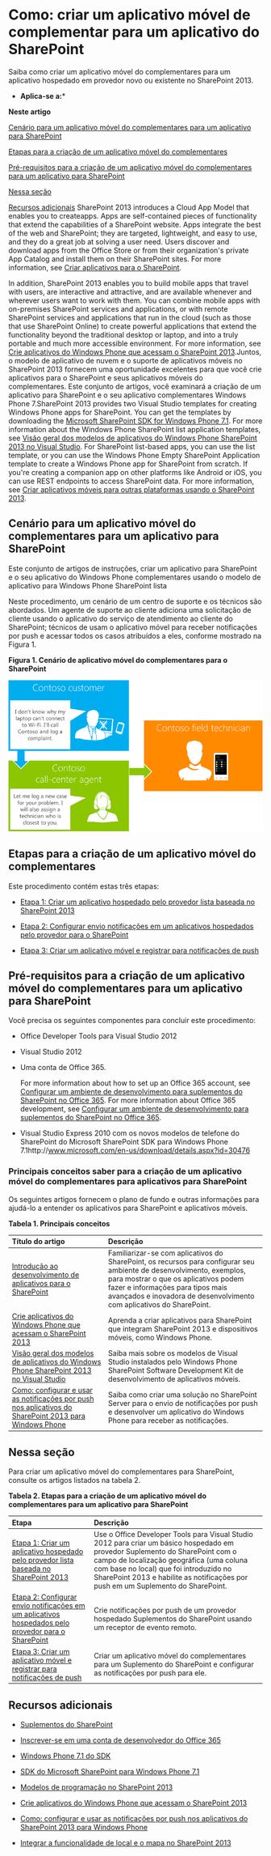 
# Como: criar um aplicativo móvel de complementar para um aplicativo do SharePoint
Saiba como criar um aplicativo móvel do complementares para um aplicativo hospedado em provedor novo ou existente no SharePoint 2013.
 * **Aplica-se a:*** 
  
    
    

 **Neste artigo**
  
    
    
 [Cenário para um aplicativo móvel do complementares para um aplicativo para SharePoint](#bkmk_scenariodetails)
  
    
    
 [Etapas para a criação de um aplicativo móvel do complementares](#bkmk_stepsforcreatingapp)
  
    
    
 [Pré-requisitos para a criação de um aplicativo móvel do complementares para um aplicativo para SharePoint](#bkmk_prereq)
  
    
    
 [Nessa seção](#bkmk_inthissection)
  
    
    
 [Recursos adicionais](#bk_addresources)
SharePoint 2013 introduces a Cloud App Model that enables you to createapps. Apps are self-contained pieces of functionality that extend the capabilities of a SharePoint website. Apps integrate the best of the web and SharePoint; they are targeted, lightweight, and easy to use, and they do a great job at solving a user need. Users discover and download apps from the Office Store or from their organization's private App Catalog and install them on their SharePoint sites. For more information, see  [Criar aplicativos para o SharePoint](37727101-0692-4652-a481-e6d6379cf921.md).
  
    
    

In addition, SharePoint 2013 enables you to build mobile apps that travel with users, are interactive and attractive, and are available whenever and wherever users want to work with them. You can combine mobile apps with on-premises SharePoint services and applications, or with remote SharePoint services and applications that run in the cloud (such as those that use SharePoint Online) to create powerful applications that extend the functionality beyond the traditional desktop or laptop, and into a truly portable and much more accessible environment. For more information, see  [Crie aplicativos do Windows Phone que acessam o SharePoint 2013](http://msdn.microsoft.com/library/36681335-f772-4499-8445-f94481bc18e7%28Office.15%29.aspx).Juntos, o modelo de aplicativo de nuvem e o suporte de aplicativos móveis no SharePoint 2013 fornecem uma oportunidade excelentes para que você crie aplicativos para o SharePoint e seus aplicativos móveis do complementares. Este conjunto de artigos, você examinará a criação de um aplicativo para SharePoint e o seu aplicativo complementares Windows Phone 7.SharePoint 2013 provides two Visual Studio templates for creating Windows Phone apps for SharePoint. You can get the templates by downloading the  [Microsoft SharePoint SDK for Windows Phone 7.1](http://www.microsoft.com/en-us/download/details.aspx?id=30476). For more information about the Windows Phone SharePoint list application templates, see  [Visão geral dos modelos de aplicativos do Windows Phone SharePoint 2013 no Visual Studio](http://msdn.microsoft.com/library/6ae27957-fa41-4e6f-92e3-db11dae1f6c2%28Office.15%29.aspx). For SharePoint list-based apps, you can use the list template, or you can use the Windows Phone Empty SharePoint Application template to create a Windows Phone app for SharePoint from scratch. If you're creating a companion app on other platforms like Android or iOS, you can use REST endpoints to access SharePoint data. For more information, see  [Criar aplicativos móveis para outras plataformas usando o SharePoint 2013](http://msdn.microsoft.com/library/017df869-44fb-4ffe-82fb-4654e01329ad%28Office.15%29.aspx).
## Cenário para um aplicativo móvel do complementares para um aplicativo para SharePoint
<a name="bkmk_scenariodetails"> </a>

Este conjunto de artigos de instruções, criar um aplicativo para SharePoint e o seu aplicativo do Windows Phone complementares usando o modelo de aplicativo para Windows Phone SharePoint lista
  
    
    
Neste procedimento, um cenário de um centro de suporte e os técnicos são abordados. Um agente de suporte ao cliente adiciona uma solicitação de cliente usando o aplicativo do serviço de atendimento ao cliente do SharePoint; técnicos de usam o aplicativo móvel para receber notificações por push e acessar todos os casos atribuídos a eles, conforme mostrado na Figura 1.
  
    
    

**Figura 1. Cenário de aplicativo móvel do complementares para o SharePoint**

  
    
    

  
    
    
![Scenario for companion app](images/SP15Con_Step1CreateAListBasedAutohostedAppInSharePoint2013_Fig1.PNG)
  
    
    

  
    
    

  
    
    

## Etapas para a criação de um aplicativo móvel do complementares
<a name="bkmk_stepsforcreatingapp"> </a>

Este procedimento contém estas três etapas:
  
    
    

-  [Etapa 1: Criar um aplicativo hospedado pelo provedor lista baseada no SharePoint 2013](e79ee2e7-0a80-4858-a311-c4f1f8d72a56.md)
    
  
-  [Etapa 2: Configurar envio notificações em um aplicativos hospedados pelo provedor para o SharePoint](5abfda20-118b-42bc-bc51-65f6ff6f7010.md)
    
  
-  [Etapa 3: Criar um aplicativo móvel e registrar para notificações de push](ca56ac7f-f7cf-4fab-b2b7-66abb814fac2.md)
    
  

## Pré-requisitos para a criação de um aplicativo móvel do complementares para um aplicativo para SharePoint
<a name="bkmk_prereq"> </a>

Você precisa os seguintes componentes para concluir este procedimento:
  
    
    

- Office Developer Tools para Visual Studio 2012
    
  
- Visual Studio 2012
    
  
- Uma conta de Office 365.
    
    For more information about how to set up an Office 365 account, see  [Configurar um ambiente de desenvolvimento para suplementos do SharePoint no Office 365](b22ce52a-ae9e-4831-9b68-c9210af6dc54.md). For more information about Office 365 development, see  [Configurar um ambiente de desenvolvimento para suplementos do SharePoint no Office 365](b22ce52a-ae9e-4831-9b68-c9210af6dc54.md).
    
  
- Visual Studio Express 2010 com os novos modelos de telefone do SharePoint do Microsoft SharePoint SDK para Windows Phone 7.1http://www.microsoft.com/en-us/download/details.aspx?id=30476 []()
    
  

### Principais conceitos saber para a criação de um aplicativo móvel do complementares para aplicativos para SharePoint

Os seguintes artigos fornecem o plano de fundo e outras informações para ajudá-lo a entender os aplicativos para SharePoint e aplicativos móveis.
  
    
    

**Tabela 1. Principais conceitos**


|**Título do artigo**|**Descrição**|
|:-----|:-----|
| [Introdução ao desenvolvimento de aplicativos para o SharePoint](d07e0a13-1e74-4128-857a-513dedbfef33.md) <br/> |Familiarizar-se com aplicativos do SharePoint, os recursos para configurar seu ambiente de desenvolvimento, exemplos, para mostrar o que os aplicativos podem fazer e informações para tipos mais avançados e inovadora de desenvolvimento com aplicativos do SharePoint. <br/> |
| [Crie aplicativos do Windows Phone que acessam o SharePoint 2013](http://msdn.microsoft.com/library/36681335-f772-4499-8445-f94481bc18e7%28Office.15%29.aspx) <br/> |Aprenda a criar aplicativos para SharePoint que integram SharePoint 2013 e dispositivos móveis, como Windows Phone. <br/> |
| [Visão geral dos modelos de aplicativos do Windows Phone SharePoint 2013 no Visual Studio](http://msdn.microsoft.com/library/6ae27957-fa41-4e6f-92e3-db11dae1f6c2%28Office.15%29.aspx) <br/> |Saiba mais sobre os modelos de Visual Studio instalados pelo Windows Phone SharePoint Software Development Kit de desenvolvimento de aplicativos móveis. <br/> |
| [Como: configurar e usar as notificações por push nos aplicativos do SharePoint 2013 para Windows Phone](http://msdn.microsoft.com/library/68fa2138-86d9-4e35-9c7c-5cd292087b80%28Office.15%29.aspx) <br/> |Saiba como criar uma solução no SharePoint Server para o envio de notificações por push e desenvolver um aplicativo do Windows Phone para receber as notificações. <br/> |
   

## Nessa seção
<a name="bkmk_inthissection"> </a>

Para criar um aplicativo móvel do complementares para SharePoint, consulte os artigos listados na tabela 2.
  
    
    

**Tabela 2. Etapas para a criação de um aplicativo móvel do complementares para um aplicativo para SharePoint**


|**Etapa**|**Descrição**|
|:-----|:-----|
| [Etapa 1: Criar um aplicativo hospedado pelo provedor lista baseada no SharePoint 2013](e79ee2e7-0a80-4858-a311-c4f1f8d72a56.md) <br/> |Use o Office Developer Tools para Visual Studio 2012 para criar um básico hospedado em provedor Suplemento do SharePoint com o campo de localização geográfica (uma coluna com base no local) que foi introduzido no SharePoint 2013 e habilite as notificações por push em um Suplemento do SharePoint. <br/> |
| [Etapa 2: Configurar envio notificações em um aplicativos hospedados pelo provedor para o SharePoint](5abfda20-118b-42bc-bc51-65f6ff6f7010.md) <br/> |Crie notificações por push de um provedor hospedado Suplementos do SharePoint usando um receptor de evento remoto. <br/> |
| [Etapa 3: Criar um aplicativo móvel e registrar para notificações de push](ca56ac7f-f7cf-4fab-b2b7-66abb814fac2.md) <br/> |Criar um aplicativo móvel do complementares para um Suplemento do SharePoint e configurar as notificações por push para ele. <br/> |
   

## Recursos adicionais
<a name="bk_addresources"> </a>


-  [Suplementos do SharePoint](cd1eda9e-8e54-4223-93a9-a6ea0d18df70.md)
    
  
-  [Inscrever-se em uma conta de desenvolvedor do Office 365](dfe001bd-50fc-4031-be50-853a85cd238f.md)
    
  
-  [Windows Phone 7.1 do SDK](http://www.microsoft.com/en-us/download/details.aspx?id=27570)
    
  
-  [SDK do Microsoft SharePoint para Windows Phone 7.1](http://www.microsoft.com/en-us/download/details.aspx?id=30476)
    
  
-  [Modelos de programação no SharePoint 2013](http://msdn.microsoft.com/library/061985ec-6129-4e91-991b-a72488ce1d34%28Office.15%29.aspx)
    
  
-  [Crie aplicativos do Windows Phone que acessam o SharePoint 2013](http://msdn.microsoft.com/library/36681335-f772-4499-8445-f94481bc18e7%28Office.15%29.aspx)
    
  
-  [Como: configurar e usar as notificações por push nos aplicativos do SharePoint 2013 para Windows Phone](http://msdn.microsoft.com/library/68fa2138-86d9-4e35-9c7c-5cd292087b80%28Office.15%29.aspx)
    
  
-  [Integrar a funcionalidade de local e o mapa no SharePoint 2013](http://msdn.microsoft.com/library/10d4a904-ed27-4513-8c20-d2098aebf22c%28Office.15%29.aspx)
    
  
